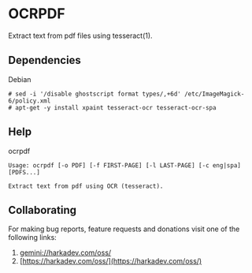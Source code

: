 OCRPDF
======

Extract text from pdf files using tesseract(1).

## Dependencies

Debian

    # sed -i '/disable ghostscript format types/,+6d' /etc/ImageMagick-6/policy.xml
    # apt-get -y install xpaint tesseract-ocr tesseract-ocr-spa

## Help

ocrpdf

    Usage: ocrpdf [-o PDF] [-f FIRST-PAGE] [-l LAST-PAGE] [-c eng|spa] [PDFS...]
    
    Extract text from pdf using OCR (tesseract).

## Collaborating

For making bug reports, feature requests and donations visit
one of the following links:

1. [gemini://harkadev.com/oss/](gemini://harkadev.com/oss/)
2. [https://harkadev.com/oss/](https://harkadev.com/oss/)
